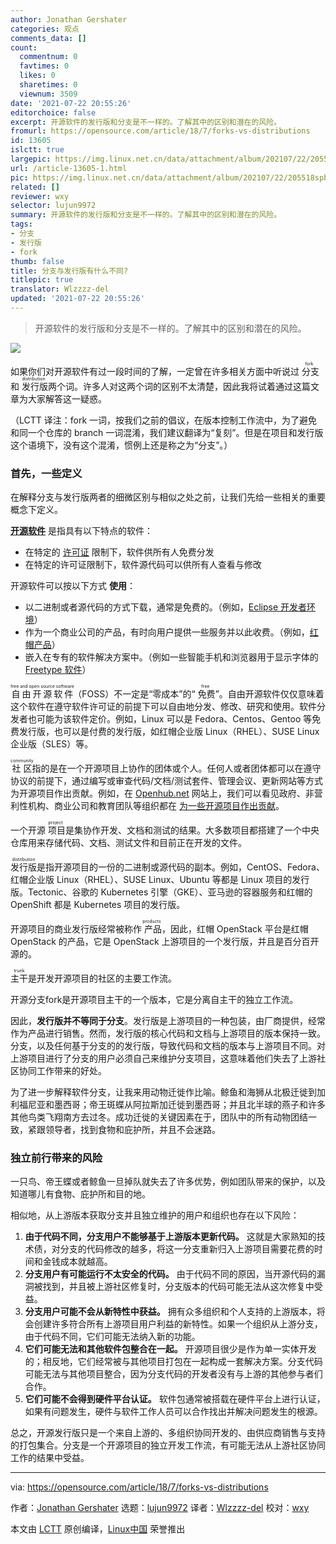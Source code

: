 ```yaml
---
author: Jonathan Gershater
categories: 观点
comments_data: []
count:
  commentnum: 0
  favtimes: 0
  likes: 0
  sharetimes: 0
  viewnum: 3509
date: '2021-07-22 20:55:26'
editorchoice: false
excerpt: 开源软件的发行版和分支是不一样的。了解其中的区别和潜在的风险。
fromurl: https://opensource.com/article/18/7/forks-vs-distributions
id: 13605
islctt: true
largepic: https://img.linux.net.cn/data/attachment/album/202107/22/205518spblrgcpxrlnbibe.jpg
url: /article-13605-1.html
pic: https://img.linux.net.cn/data/attachment/album/202107/22/205518spblrgcpxrlnbibe.jpg.thumb.jpg
related: []
reviewer: wxy
selector: lujun9972
summary: 开源软件的发行版和分支是不一样的。了解其中的区别和潜在的风险。
tags:
- 分支
- 发行版
- fork
thumb: false
title: 分支与发行版有什么不同?
titlepic: true
translator: Wlzzzz-del
updated: '2021-07-22 20:55:26'
---
```



> 
> 开源软件的发行版和分支是不一样的。了解其中的区别和潜在的风险。
> 
> 
> 


![](https://img.linux.net.cn/data/attachment/album/202107/22/205518spblrgcpxrlnbibe.jpg)


如果你们对开源软件有过一段时间的了解，一定曾在许多相关方面中听说过<ruby> 分支 <rt>  fork </rt></ruby>和<ruby> 发行版 <rt>  distribution </rt></ruby>两个词。许多人对这两个词的区别不太清楚，因此我将试着通过这篇文章为大家解答这一疑惑。


（LCTT 译注：fork 一词，按我们之前的倡议，在版本控制工作流中，为了避免和同一个仓库的 branch 一词混淆，我们建议翻译为“复刻”。但是在项目和发行版这个语境下，没有这个混淆，惯例上还是称之为“分支”。）


### 首先，一些定义


在解释分支与发行版两者的细微区别与相似之处之前，让我们先给一些相关的重要概念下定义。


**[开源软件](https://opensource.com/resources/what-open-source)** 是指具有以下特点的软件：


* 在特定的 [许可证](https://opensource.com/tags/licensing) 限制下，软件供所有人免费分发
* 在特定的许可证限制下，软件源代码可以供所有人查看与修改


开源软件可以按以下方式 **使用**：


* 以二进制或者源代码的方式下载，通常是免费的。（例如，[Eclipse 开发者环境](https://www.eclipse.org/che/getting-started/download/)）
* 作为一个商业公司的产品，有时向用户提供一些服务并以此收费。（例如，[红帽产品](https://access.redhat.com/downloads)）
* 嵌入在专有的软件解决方案中。（例如一些智能手机和浏览器用于显示字体的 [Freetype 软件](https://www.freetype.org/)）


<ruby> 自由开源软件 <rt>  free and open source software </rt></ruby>（FOSS）不一定是“零成本”的“<ruby> 免费 <rt>  free </rt></ruby>”。自由开源软件仅仅意味着这个软件在遵守软件许可证的前提下可以自由地分发、修改、研究和使用。软件分发者也可能为该软件定价。例如，Linux 可以是 Fedora、Centos、Gentoo 等免费发行版，也可以是付费的发行版，如红帽企业版 Linux（RHEL）、SUSE Linux 企业版（SLES）等。


<ruby> 社区 <rt>  community </rt></ruby>指的是在一个开源项目上协作的团体或个人。任何人或者团体都可以在遵守协议的前提下，通过编写或审查代码/文档/测试套件、管理会议、更新网站等方式为开源项目作出贡献。例如，在 [Openhub.net](http://openhub.net) 网站上，我们可以看见政府、非营利性机构、商业公司和教育团队等组织都在 [为一些开源项目作出贡献](https://www.openhub.net/explore/orgs)。


一个开源<ruby> 项目 <rt>  project </rt></ruby>是集协作开发、文档和测试的结果。大多数项目都搭建了一个中央仓库用来存储代码、文档、测试文件和目前正在开发的文件。


<ruby> 发行版 <rt>  distribution </rt></ruby>是指开源项目的一份的二进制或源代码的副本。例如，CentOS、Fedora、红帽企业版 Linux（RHEL）、SUSE Linux、Ubuntu 等都是 Linux 项目的发行版。Tectonic、谷歌的 Kubernetes 引擎（GKE）、亚马逊的容器服务和红帽的 OpenShift 都是 Kubernetes 项目的发行版。


开源项目的商业发行版经常被称作<ruby> 产品 <rt>  products </rt></ruby>，因此，红帽 OpenStack 平台是红帽 OpenStack 的产品，它是 OpenStack 上游项目的一个发行版，并且是百分百开源的。


<ruby> 主干 <rt>  trunk </rt></ruby>是开发开源项目的社区的主要工作流。


开源分支fork是开源项目主干的一个版本，它是分离自主干的独立工作流。


因此，**发行版并不等同于分支**。发行版是上游项目的一种包装，由厂商提供，经常作为产品进行销售。然而，发行版的核心代码和文档与上游项目的版本保持一致。分支，以及任何基于分支的的发行版，导致代码和文档的版本与上游项目不同。对上游项目进行了分支的用户必须自己来维护分支项目，这意味着他们失去了上游社区协同工作带来的好处。


为了进一步解释软件分支，让我来用动物迁徙作比喻。鲸鱼和海狮从北极迁徙到加利福尼亚和墨西哥；帝王斑蝶从阿拉斯加迁徙到墨西哥；并且北半球的燕子和许多其他鸟类飞翔南方去过冬。成功迁徙的关键因素在于，团队中的所有动物团结一致，紧跟领导者，找到食物和庇护所，并且不会迷路。


### 独立前行带来的风险


一只鸟、帝王蝶或者鲸鱼一旦掉队就失去了许多优势，例如团队带来的保护，以及知道哪儿有食物、庇护所和目的地。


相似地，从上游版本获取分支并且独立维护的用户和组织也存在以下风险：


1. **由于代码不同，分支用户不能够基于上游版本更新代码。** 这就是大家熟知的技术债，对分支的代码修改的越多，将这一分支重新归入上游项目需要花费的时间和金钱成本就越高。
2. **分支用户有可能运行不太安全的代码。** 由于代码不同的原因，当开源代码的漏洞被找到，并且被上游社区修复时，分支版本的代码可能无法从这次修复中受益。
3. **分支用户可能不会从新特性中获益。** 拥有众多组织和个人支持的上游版本，将会创建许多符合所有上游项目用户利益的新特性。如果一个组织从上游分支，由于代码不同，它们可能无法纳入新的功能。
4. **它们可能无法和其他软件包整合在一起。** 开源项目很少是作为单一实体开发的；相反地，它们经常被与其他项目打包在一起构成一套解决方案。分支代码可能无法与其他项目整合，因为分支代码的开发者没有与上游的其他参与者们合作。
5. **它们可能不会得到硬件平台认证。** 软件包通常被搭载在硬件平台上进行认证，如果有问题发生，硬件与软件工作人员可以合作找出并解决问题发生的根源。


总之，开源发行版只是一个来自上游的、多组织协同开发的、由供应商销售与支持的打包集合。分支是一个开源项目的独立开发工作流，有可能无法从上游社区协同工作的结果中受益。




---


via: <https://opensource.com/article/18/7/forks-vs-distributions>


作者：[Jonathan Gershater](https://opensource.com/users/jgershat) 选题：[lujun9972](https://github.com/lujun9972) 译者：[Wlzzzz-del](https://github.com/Wlzzzz-del) 校对：[wxy](https://github.com/wxy)


本文由 [LCTT](https://github.com/LCTT/TranslateProject) 原创编译，[Linux中国](https://linux.cn/) 荣誉推出